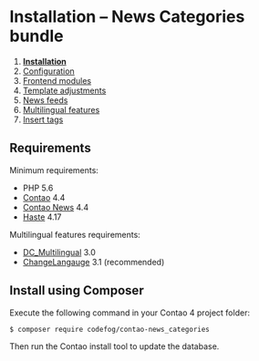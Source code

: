 # Installation – News Categories bundle

1. [**Installation**](installation.md)
2. [Configuration](configuration.md)
3. [Frontend modules](frontend-modules.md)
4. [Template adjustments](template-adjustments.md)
5. [News feeds](news-feeds.md)
6. [Multilingual features](multilingual-features.md)
7. [Insert tags](insert-tags.md)


## Requirements

Minimum requirements:

 - PHP 5.6
 - [Contao](https://github.com/contao/managed-edition) 4.4
 - [Contao News](https://github.com/contao/news-bundle) 4.4
 - [Haste](https://github.com/codefog/contao-haste) 4.17

Multilingual features requirements:

 - [DC_Multilingual](https://github.com/terminal42/contao-dc_multilingual) 3.0
 - [ChangeLangauge](https://github.com/terminal42/contao-changelanguage) 3.1 (recommended)


## Install using Composer

Execute the following command in your Contao 4 project folder:

    $ composer require codefog/contao-news_categories

Then run the Contao install tool to update the database.
